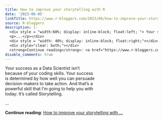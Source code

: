 ```yaml
---
title: How to improve your storytelling with R
date: '2023-06-05'
linkTitle: https://www.r-bloggers.com/2023/06/how-to-improve-your-storytelling-with-r/
source: R-bloggers
description: |-
  <div style = "width:60%; display: inline-block; float:left; "> Your success as a Data Scientist isn’t because of your coding skills. Your success is determined by how well you can persuade decision-makers to take action. And that’s a powerful skill that I’m going to help you with today: It’s called Storytelling.</p>
  <p>...</p></div>
  <div style = "width: 40%; display: inline-block; float:right;"></div>
  <div style="clear: both;"></div>
  <strong>Continue reading</strong>: <a href="https://www.r-bloggers.com/2023/06/how-to-improve-your-storytelling-with-r/">How to improve your storytelling with ...
disable_comments: true
---
```

<div style = "width:60%; display: inline-block; float:left; "> Your success as a Data Scientist isn’t because of your coding skills. Your success is determined by how well you can persuade decision-makers to take action. And that’s a powerful skill that I’m going to help you with today: It’s called Storytelling.</p>
<p>...</p></div>
<div style = "width: 40%; display: inline-block; float:right;"></div>
<div style="clear: both;"></div>
<strong>Continue reading</strong>: <a href="https://www.r-bloggers.com/2023/06/how-to-improve-your-storytelling-with-r/">How to improve your storytelling with ...